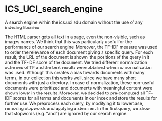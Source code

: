 # ICS_UCI_search_engine
A search engine within the ics.uci.edu domain without the use of any indexing libraries

The HTML parser gets all text in a page, even the non-visible, such as images names. We think that this was particularly useful for the performance of our search engine. 
Moreover, the TF-IDF measure was used to order the relevance of each document giving a specific query. For each result, the URL of the document is shown, the positions of the query in it and the TF-IDF score of the document. We tried different normalization schemes of TF and the best results were obtained when no normalization was used. Although this creates a bias towards documents with many terms, in our collection this works well, since we have many short documents with just a directory. In case of normalization, these non-useful documents were prioritized and documents with meaningful content were shown lower in the results. Moreover, we decided to pre-computed all TF-IDF scores for all terms and documents in our index and store the results for further use.
We preprocess each query, by modifying it to lowercase, removing stopwords and applying a stemmer. In the first query, we show that stopwords (e.g. “and”) are ignored by our search engine.
